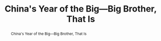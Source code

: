 ---
category: news
title: China's Year of the Big—Big Brother, That Is
abstract: China's Year of the Big—Big Brother, That Is
publishedDateTime: 2019-02-06T17:10:14Z
sourceUrl: https://www.msn.com/en-us/travel/news/china-s-year-of-the-big-big-brother-that-is/ar-BBTfFYL?
type: article

provider:
  name: Fortune
  id: V_AA4WQfn_global
tags:
    - AI

images: 
    -url: https://img-s-msn-com.akamaized.net/tenant/amp/entityid/BBTeQDR.img
    width: 2000
    height: 1331
    quality: 84
    title: Peak Of Returning Home During Spring Festival In Shanghai, China
    attribution: 
    focalRegion:
      x1: 0
      x2: 0
      y1: 0
      y2: 0

---